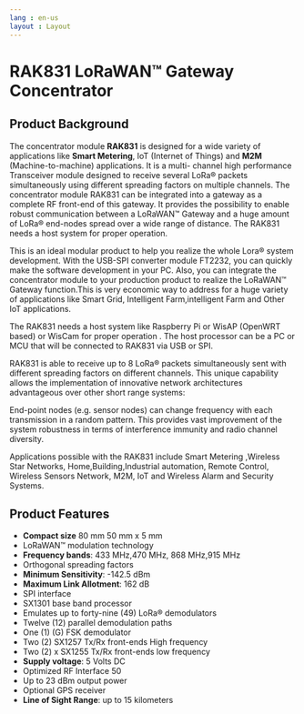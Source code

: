 ```yaml
---
lang : en-us
layout : Layout
---
```

# RAK831 LoRaWAN™ Gateway Concentrator


<CustomProduct
    v-bind:product="{
        name: 'RAK831 LoRaWAN™ Gateway Gateway Concentrator',
        image : {
            link : './public/rak7246g.png',
            meta : 'RAK831 LoRaWAN™ Gateway Concentrator image',
            caption : 'RAK831 LoRaWAN™ Gateway'
            }
        }">
</CustomProduct>

## Product Background

The concentrator module **RAK831** is designed for a wide variety of applications like **Smart Metering**, IoT (Internet of Things) and **M2M** (Machine-to-machine) applications. It is a multi- channel high performance Transceiver module designed to receive several LoRa® packets simultaneously using different spreading factors on multiple channels. The concentrator module RAK831 can be integrated into a gateway as a complete RF front-end of this gateway. It provides the possibility to enable robust communication between a LoRaWAN™ Gateway and a huge amount of LoRa® end-nodes spread over a wide range of distance. The RAK831 needs a host system for proper operation.

This is an ideal modular product to help you realize the whole Lora® system development. With the USB-SPI converter module FT2232, you can quickly make the software development in your PC. Also, you can integrate the concentrator module to your production product to realize the LoRaWAN™ Gateway function.This is very economic way to address for a huge variety of applications like Smart Grid, Intelligent Farm,intelligent Farm and Other IoT applications.

The RAK831 needs a host system like Raspberry Pi or WisAP (OpenWRT based) or WisCam for proper operation . The host processor can be a PC or MCU that will be connected to RAK831 via USB or SPI.

RAK831 is able to receive up to 8 LoRa® packets simultaneously sent with different spreading factors on different channels. This unique capability allows the implementation of innovative network architectures advantageous over other short range systems:

End-point nodes (e.g. sensor nodes) can change frequency with each transmission in a random pattern. This provides vast improvement of the system robustness in terms of interference immunity and radio channel diversity.

Applications possible with the RAK831 include Smart Metering ,Wireless Star Networks, Home,Building,Industrial automation, Remote Control, Wireless Sensors Network, M2M, IoT and Wireless Alarm and Security Systems.

## Product Features
  * **Compact size** 80 mm 50 mm x 5 mm
  * LoRaWAN™ modulation technology
  * **Frequency bands**: 433 MHz,470 MHz, 868 MHz,915 MHz
  * Orthogonal spreading factors
  * **Minimum Sensitivity**: -142.5 dBm
  * **Maximum Link Allotment**: 162 dB
  * SPI interface
  * SX1301 base band processor
  * Emulates up to forty-nine (49) LoRa® demodulators
  * Twelve (12) parallel demodulation paths
  * One (1) (G) FSK demodulator
  * Two (2) SX1257 Tx/Rx front-ends High frequency
  * Two (2) x SX1255 Tx/Rx front-ends low frequency
  * **Supply voltage**: 5 Volts DC
  * Optimized RF Interface 50
  * Up to 23 dBm output power
  * Optional GPS receiver
  * **Line of Sight Range**: up to 15 kilometers